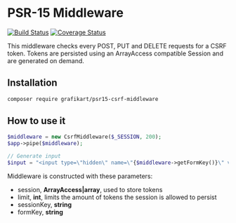 # PSR-15 Middleware

[![Build Status](https://travis-ci.org/Grafikart/PSR15-CsrfMiddleware.svg?branch=master)](https://travis-ci.org/Grafikart/PSR15-CsrfMiddleware) [![Coverage Status](https://coveralls.io/repos/github/Grafikart/PSR15-CsrfMiddleware/badge.svg?branch=master)](https://coveralls.io/github/Grafikart/PSR15-CsrfMiddleware?branch=master)

This middleware checks every POST, PUT and DELETE requests for a CSRF token.
Tokens are persisted using an ArrayAccess compatible Session and are generated on demand.

## Installation

```bash
composer require grafikart/psr15-csrf-middleware
```

## How to use it

```php
$middleware = new CsrfMiddleware($_SESSION, 200);
$app->pipe($middleware);

// Generate input
$input = "<input type=\"hidden\" name=\"{$middleware->getFormKey()}\" value=\"{$middleware->generateToken()}\"/>
```

Middleware is constructed with these parameters:

- session, **ArrayAccess|array**, used to store tokens
- limit, **int**, limits the amount of tokens the session is allowed to persist
- sessionKey, **string**
- formKey, **string**

